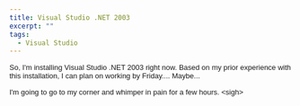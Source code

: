 ```yaml
---
title: Visual Studio .NET 2003
excerpt: ""
tags:
  - Visual Studio
---
```

<p><span class="625382715-17062003"><font face="Arial" size="2">So, I'm installing 
Visual Studio .NET 2003 right now. Based on my prior experience with this 
installation, I can plan on working by Friday.... Maybe...</font></span></p>
<p><span class="625382715-17062003"><font face="Arial" size="2">I'm going to go to my 
corner and whimper in pain for a few hours. 
&lt;sigh&gt;</font></span></p>